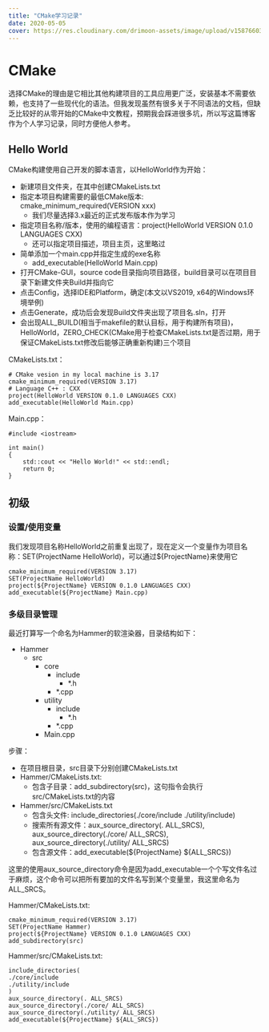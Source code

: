 ```yaml
---
title: "CMake学习记录"
date: 2020-05-05
cover: https://res.cloudinary.com/drimoon-assets/image/upload/v1587660337/20200112164925_kcxb6u.jpg
---
```

# CMake
选择CMake的理由是它相比其他构建项目的工具应用更广泛，安装基本不需要依赖，也支持了一些现代化的语法。但我发现虽然有很多关于不同语法的文档，但缺乏比较好的从零开始的CMake中文教程，预期我会踩进很多坑，所以写这篇博客作为个人学习记录，同时方便他人参考。

## Hello World
CMake构建使用自己开发的脚本语言，以HelloWorld作为开始：

- 新建项目文件夹，在其中创建CMakeLists.txt
- 指定本项目构建需要的最低CMake版本: cmake\_minimum\_required(VERSION xxx)
	- 我们尽量选择3.x最近的正式发布版本作为学习
- 指定项目名称/版本，使用的编程语言：project(HelloWorld VERSION 0.1.0 LANGUAGES CXX)
	- 还可以指定项目描述，项目主页，这里略过
- 简单添加一个main.cpp并指定生成的exe名称
	- add\_executable(HelloWorld Main.cpp)
- 打开CMake-GUI，source code目录指向项目路径，build目录可以在项目目录下新建文件夹Build并指向它
- 点击Config，选择IDE和Platform，确定(本文以VS2019, x64的Windows环境举例)
- 点击Generate，成功后会发现Build文件夹出现了项目名.sln，打开
- 会出现ALL\_BUILD(相当于makefile的默认目标，用于构建所有项目)，HelloWorld，ZERO\_CHECK(CMake用于检查CMakeLists.txt是否过期，用于保证CMakeLists.txt修改后能够正确重新构建)三个项目

CMakeLists.txt：
	
	# CMake vesion in my local machine is 3.17
    cmake_minimum_required(VERSION 3.17)
	# Language C++ : CXX
    project(HelloWorld VERSION 0.1.0 LANGUAGES CXX)
    add_executable(HelloWorld Main.cpp)

Main.cpp：

	#include <iostream>
	
	int main()
	{
		std::cout << "Hello World!" << std::endl;
		return 0;
	}

## 初级

### 设置/使用变量
我们发现项目名称HelloWorld之前重复出现了，现在定义一个变量作为项目名称：SET(ProjectName HelloWorld)，可以通过${ProjectName}来使用它

	cmake_minimum_required(VERSION 3.17)
	SET(ProjectName HelloWorld)
	project(${ProjectName} VERSION 0.1.0 LANGUAGES CXX)
	add_executable(${ProjectName} Main.cpp)

### 多级目录管理
最近打算写一个命名为Hammer的软渲染器，目录结构如下：

- Hammer
	- src
		- core
			- include
				- *.h
			- *.cpp
		- utility
			- include
				- *.h
			- *.cpp
		- Main.cpp

步骤：

- 在项目根目录，src目录下分别创建CMakeLists.txt
- Hammer/CMakeLists.txt:
	- 包含子目录：add\_subdirectory(src)，这句指令会执行src/CMakeLists.txt的内容
- Hammer/src/CMakeLists.txt
	- 包含头文件: include\_directories(./core/include ./utility/include)
	- 搜索所有源文件：aux\_source\_directory(. ALL\_SRCS), aux_source_directory(./core/ ALL\_SRCS), aux\_source\_directory(./utility/ ALL\_SRCS)
	- 包含源文件：add\_executable(${ProjectName} ${ALL\_SRCS})

这里的使用aux\_source\_directory命令是因为add\_executable一个个写文件名过于麻烦，这个命令可以把所有要加的文件名写到某个变量里，我这里命名为ALL\_SRCS。

Hammer/CMakeLists.txt:

    cmake_minimum_required(VERSION 3.17)
    SET(ProjectName Hammer)
    project(${ProjectName} VERSION 0.1.0 LANGUAGES CXX)
    add_subdirectory(src)

Hammer/src/CMakeLists.txt:

	include_directories(
	./core/include
	./utility/include
	)
	aux_source_directory(. ALL_SRCS)
	aux_source_directory(./core/ ALL_SRCS)
	aux_source_directory(./utility/ ALL_SRCS)
	add_executable(${ProjectName} ${ALL_SRCS})